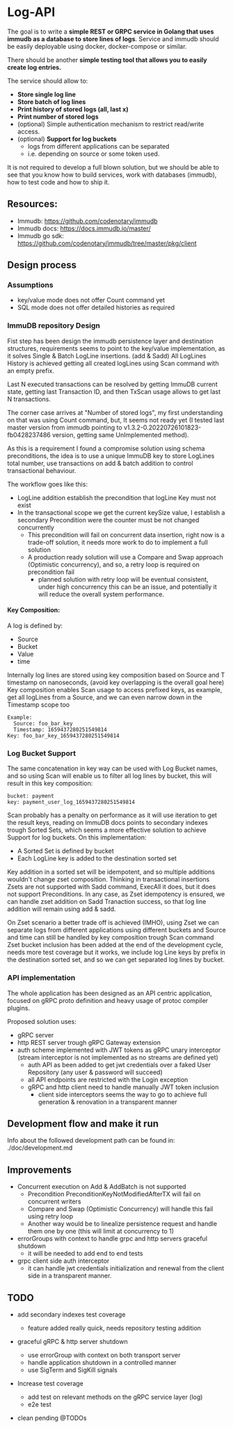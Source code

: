 # Log-API

The goal is to write a **simple REST or GRPC service in Golang that uses immudb as a database to store lines of logs**.
Service and immudb should be easily deployable using docker, docker-compose or similar.

There should be another **simple testing tool that allows you to easily create log entries.**

The service should allow to:
- **Store single log line**
- **Store batch of log lines**
- **Print history of stored logs (all, last x)**
- **Print number of stored logs**
- (optional) Simple authentication mechanism to restrict read/write access.
- (optional) **Support for log buckets**
    - logs from different applications can be separated
    - i.e. depending on source or some token used.

It is not required to develop a full blown solution, but we should be able to see that you know how to build services, work with databases (immudb), how to test code and how to ship it.

## Resources:
- Immudb: https://github.com/codenotary/immudb
- Immudb docs: https://docs.immudb.io/master/
- Immudb go sdk: https://github.com/codenotary/immudb/tree/master/pkg/client

## Design process

### Assumptions
- key/value mode does not offer Count command yet
- SQL mode does not offer detailed histories as required

### ImmuDB repository Design
Fist step has been design the immudb persistence layer and destination structures, requirements seems to point to the key/value implementation, as it solves Single & Batch LogLine insertions. (add & Sadd)
All LogLines History is achieved getting all created logLines using Scan command with an empty prefix.

Last N executed transactions can be resolved by getting ImmuDB current state, getting last Transaction ID, and then TxScan usage allows to get last N transactions. 

The corner case arrives at "Number of stored logs", my first understanding on that was using Count command, but, It seems not ready yet (I tested last master version from immudb pointing to v1.3.2-0.20220726101823-fb0428237486 version, getting same UnImplemented method).

As this is a requirement I found a compromise solution using schema preconditions, the idea is to use a unique ImmuDB key to store LogLines total number, use transactions on add & batch addition to control transactional behaviour.

The workflow goes like this:
- LogLine addition establish the precondition that logLine Key must not exist 
- In the transactional scope we get the current keySize value, I establish a secondary Precondition were the counter must be not changed concurrently
  - This precondition will fail on concurrent data insertion, right now is a trade-off solution, it needs more work to do to implement a full solution
  - A production ready solution will use a Compare and Swap approach (Optimistic concurrency), and so, a retry loop is required on precondition fail
    - planned solution with retry loop will be eventual consistent, under high concurrency this can be an issue, and potentially it will reduce the overall system performance.

#### Key Composition:
A log is defined by:
- Source
- Bucket
- Value
- time

Internally log lines are stored using key composition based on Source and T timestamp on nanoseconds, (avoid key overlapping is the overall goal here)
Key composition enables Scan usage to access prefixed keys, as example, get all logLines from a Source, and we can even narrow down in the Timestamp scope too
```
Example: 
  Source: foo_bar_key
  Timestamp: 1659437280251549814
Key: foo_bar_key_1659437280251549814
```

### Log Bucket Support
The same concatenation in key way can be used with Log Bucket names,  and so using Scan will enable us to filter all log lines by bucket, this will result in this key composition:
```
bucket: payment
key: payment_user_log_1659437280251549814
```
Scan probably has a penalty on performance as it will use iteration to get the result keys, reading on ImmuDB docs points to secondary indexes trough Sorted Sets, which seems a more effective solution to achieve Support for log buckets.
On this implementation: 
- A Sorted Set is defined by bucket
- Each LogLine key is added to the destination sorted set

Key addition in a sorted set will be idempotent, and so multiple additions wouldn't change zset composition. Thinking in transactional insertions Zsets are not supported with Sadd command, ExecAll it does, but it does not support Preconditions. In any case, as Zset idempotency is ensured, we can handle zset addition on Sadd Tranaction success, so that log line addition will remain using add & sadd.

On Zset scenario a better trade off is achieved (IMHO), using Zset we can separate logs from different applications using different buckets and Source and time can still be handled by key composition trough Scan command
Zset bucket inclusion has been added at the end of the development cycle, needs more test coverage but it works, we include log Line keys by prefix in the destination sorted set, and so we can get separated log lines by bucket.

### API implementation
The whole application has been designed as an API centric application, focused on gRPC proto definition and heavy usage of protoc compiler plugins.

Proposed solution uses:
- gRPC server 
- http REST server trough gRPC Gateway extension
- auth scheme implemented with JWT tokens as gRPC unary interceptor (stream interceptor is not implemented as no streams are defined yet)
  - auth API as been added to get jwt credentials over a faked User Repository (any user & password will succeed)
  - all API endpoints are restricted with the Login exception
  - gRPC and http client need to handle manually JWT token inclusion
    - client side interceptors seems the way to go to achieve full generation & renovation in a transparent manner

## Development flow and make it run
Info about the followed development path can be found in: ./doc/development.md

## Improvements
- Concurrent execution on Add & AddBatch is not supported
  - Precondition PreconditionKeyNotModifiedAfterTX will fail on concurrent writers
  - Compare and Swap (Optimistic Concurrency) will handle this fail using retry loop
  - Another way would be to linealize persistence request and handle them one by one (this will limit at concurrency to 1)
- errorGroups with context to handle grpc and http servers graceful shutdown
  - it will be needed to add end to end tests
- grpc client side auth interceptor
  - it can handle jwt credentials initialization and renewal from the client side in a transparent manner.

## TODO
- add secondary indexes test coverage
  - feature added really quick, needs repository testing addition
- graceful gRPC & http server shutdown
  - use errorGroup with context on both transport server
  - handle application shutdown in a controlled manner 
  - use SigTerm and SigKill signals

- Increase test coverage
  - add test on relevant methods on the gRPC service layer (log) 
  - e2e test

- clean pending @TODOs
